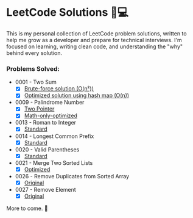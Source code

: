 # LeetCode Solutions 🧠💻

This is my personal collection of LeetCode problem solutions, written to help me grow as a developer and prepare for technical interviews. I'm focused on learning, writing clean code, and understanding the "why" behind every solution.

### Problems Solved:
- 0001 - Two Sum
  - [x] [Brute-force solution (O(n²))](./0001-two-sum-brute-force.py)
  - [x] [Optimized solution using hash map (O(n))](./0001-two-sum-optimized.py)
- 0009 - Palindrome Number
  - [x] [Two Pointer](./0009-palindrome-number-two-pointer.py)
  - [x] [Math-only-optimized](./0009_palindrome_number_math.py)
- 0013 - Roman to Integer
  - [x] [Standard](./0013-roman-to-integer-standard.py)
- 0014 - Longest Common Prefix
  - [x] [Standard](./0014-longest-common-prefix.py)
- 0020 - Valid Parentheses
  - [x] [Standard](./0020-valid-parentheses-stack-map.py)
- 0021 - Merge Two Sorted Lists
  - [x] [Optimized](./0021-merge-two-sorted-lists-optimal.py)
- 0026 - Remove Duplicates from Sorted Array
  - [x] [Original](./0026-remove-duplicates-from-sorted-array.py)
- 0027 - Remove Element
  - [x] [Original](./0027-remove-element.py)

More to come. 🚀
